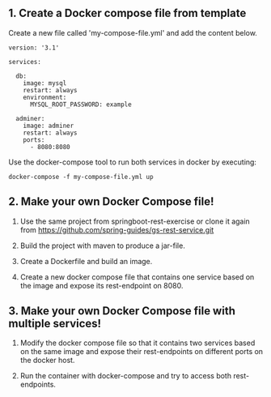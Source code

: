 ## 1. Create a Docker compose file from template

Create a new file called 'my-compose-file.yml' and add the content below.
```
version: '3.1'

services:

  db:
    image: mysql
    restart: always
    environment:
      MYSQL_ROOT_PASSWORD: example

  adminer:
    image: adminer
    restart: always
    ports:
      - 8080:8080
```

Use the docker-compose tool to run both services in docker by executing:
```
docker-compose -f my-compose-file.yml up
```

## 2. Make your own Docker Compose file!
1. Use the same project from springboot-rest-exercise or clone it again from https://github.com/spring-guides/gs-rest-service.git

2. Build the project with maven to produce a jar-file.

3. Create a Dockerfile and build an image.

4. Create a new docker compose file that contains one service based on the image and expose its rest-endpoint on 8080.


## 3. Make your own Docker Compose file with multiple services!
1. Modify the docker compose file so that it contains two services based on the same image and expose their rest-endpoints on different ports on the docker host.

2. Run the container with docker-compose and try to access both rest-endpoints.

